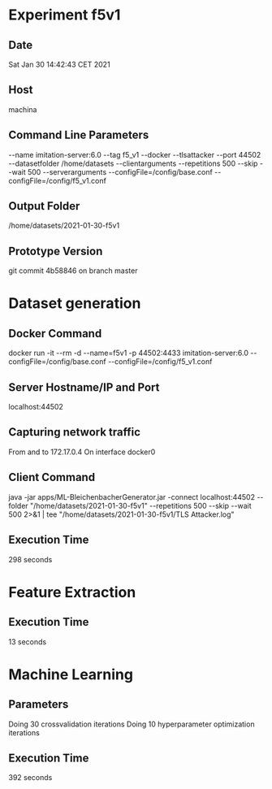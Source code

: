 # Experiment f5v1
## Date
Sat Jan 30 14:42:43 CET 2021
## Host
machina
## Command Line Parameters
--name imitation-server:6.0 --tag f5_v1 --docker --tlsattacker --port 44502 --datasetfolder /home/datasets --clientarguments --repetitions 500 --skip --wait 500 --serverarguments --configFile=/config/base.conf --configFile=/config/f5_v1.conf
## Output Folder
/home/datasets/2021-01-30-f5v1
## Prototype Version
git commit 4b58846
on branch master

# Dataset generation
## Docker Command
docker run -it --rm -d --name=f5v1 -p 44502:4433  imitation-server:6.0 --configFile=/config/base.conf --configFile=/config/f5_v1.conf
## Server Hostname/IP and Port
localhost:44502
## Capturing network traffic
From and to 172.17.0.4
On interface docker0
## Client Command
java -jar apps/ML-BleichenbacherGenerator.jar -connect localhost:44502 --folder "/home/datasets/2021-01-30-f5v1" --repetitions 500 --skip --wait 500 2>&1 | tee "/home/datasets/2021-01-30-f5v1/TLS Attacker.log"
## Execution Time
298 seconds
# Feature Extraction
## Execution Time
13 seconds
# Machine Learning
## Parameters
Doing 30 crossvalidation iterations
Doing 10 hyperparameter optimization iterations
## Execution Time
392 seconds
